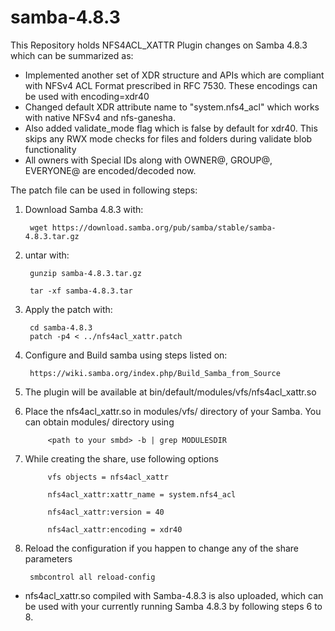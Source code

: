 # samba-4.8.3
This Repository holds NFS4ACL_XATTR Plugin changes on Samba 4.8.3 which can be summarized as:

* Implemented another set of XDR structure and APIs which are compliant with NFSv4 ACL Format prescribed in RFC 7530. These encodings can be used with encoding=xdr40
* Changed default XDR attribute name to "system.nfs4_acl" which works with native NFSv4 and nfs-ganesha.
* Also added validate_mode flag which is false by default for xdr40. This skips any RWX mode checks for files and folders during validate blob functionality
* All owners with Special IDs along with OWNER@, GROUP@, EVERYONE@ are encoded/decoded now.


The patch file can be used in following steps:

1. Download Samba 4.8.3 with:

		wget https://download.samba.org/pub/samba/stable/samba-4.8.3.tar.gz  

2. untar with: 

		gunzip samba-4.8.3.tar.gz 

		tar -xf samba-4.8.3.tar

3. Apply the patch with: 
	
		cd samba-4.8.3
		patch -p4 < ../nfs4acl_xattr.patch

4. Configure and Build samba using steps listed on:

		https://wiki.samba.org/index.php/Build_Samba_from_Source

5. The plugin will be available at bin/default/modules/vfs/nfs4acl_xattr.so 

6. Place the nfs4acl_xattr.so in modules/vfs/ directory of your Samba. You can obtain modules/ directory using
			
			<path to your smbd> -b | grep MODULESDIR
			

7. While creating the share, use following options

        	vfs objects = nfs4acl_xattr
	
        	nfs4acl_xattr:xattr_name = system.nfs4_acl
	
        	nfs4acl_xattr:version = 40
	
        	nfs4acl_xattr:encoding = xdr40
	
        
8. Reload the configuration if you happen to change any of the share parameters

		smbcontrol all reload-config


* nfs4acl_xattr.so compiled with Samba-4.8.3 is also uploaded, which can be used with your currently running Samba 4.8.3 by following steps 6 to 8. 











